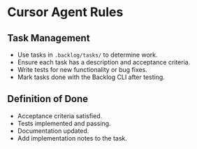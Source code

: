 # Cursor Agent Rules

## Task Management
- Use tasks in `.backlog/tasks/` to determine work.
- Ensure each task has a description and acceptance criteria.
- Write tests for new functionality or bug fixes.
- Mark tasks done with the Backlog CLI after testing.

## Definition of Done
- Acceptance criteria satisfied.
- Tests implemented and passing.
- Documentation updated.
- Add implementation notes to the task.
